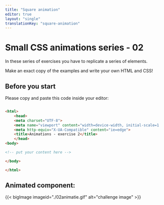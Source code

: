 ```yaml
---
title: "Square animation"
editor: true
layout: "single"
translationKey: "square-animation"
---
```


# Small CSS animations series - 02

In these series of exercises you have to replicate a series of elements.

Make an exact copy of the examples and write your own HTML and CSS!

## Before you start

Please copy and paste this code inside your editor:

```html

<html>
    <head>
    <meta charset="UTF-8">
    <meta name="viewport" content="width=device-width, initial-scale=1.0">
    <meta http-equiv="X-UA-Compatible" content="ie=edge">
    <title>Animations - exercise 2</title>
    </head>
<body>

<!-- put your content here -->

</body>

</html>
```

## Animated component:

{{< bigImage imageid="./02animatie.gif" alt="challenge image" >}}